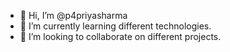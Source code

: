 - 👋 Hi, I’m @p4priyasharma
- 🌱 I’m currently learning different technologies.
- 💞️ I’m looking to collaborate on different projects.


<!---
p4priyasharma/p4priyasharma is a ✨ special ✨ repository because its `README.md` (this file) appears on your GitHub profile.
You can click the Preview link to take a look at your changes.
--->
